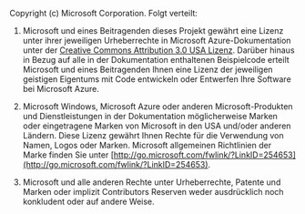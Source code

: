 Copyright (c) Microsoft Corporation.  Folgt verteilt:
 
1. Microsoft und eines Beitragenden dieses Projekt gewährt eine Lizenz unter ihrer jeweiligen Urheberrechte in Microsoft Azure-Dokumentation unter der [Creative Commons Attribution 3.0 USA Lizenz](http://creativecommons.org/licenses/by/3.0/us/legalcode).  Darüber hinaus in Bezug auf alle in der Dokumentation enthaltenen Beispielcode erteilt Microsoft und eines Beitragenden Ihnen eine Lizenz der jeweiligen geistigen Eigentums mit Code entwickeln oder Entwerfen Ihre Software bei Microsoft Azure.
 
2.  Microsoft Windows, Microsoft Azure oder anderen Microsoft-Produkten und Dienstleistungen in der Dokumentation möglicherweise Marken oder eingetragene Marken von Microsoft in den USA und/oder anderen Ländern. Diese Lizenz gewährt Ihnen Rechte für die Verwendung von Namen, Logos oder Marken. Microsoft allgemeinen Richtlinien der Marke finden Sie unter [http://go.microsoft.com/fwlink/?LinkID=254653](http://go.microsoft.com/fwlink/?LinkID=254653).
 
3.  Microsoft und alle anderen Rechte unter Urheberrechte, Patente und Marken oder implizit Contributors Reserven weder ausdrücklich noch konkludent oder auf andere Weise.